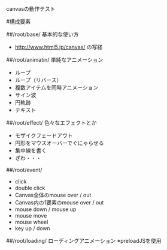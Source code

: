 canvasの動作テスト

#構成要素

##/root/base/
基本的な使い方

* http://www.html5.jp/canvas/ の写経

##/root/animatin/
単純なアニメーション

* ループ
* ループ（リバース）
* 複数アイテムを同時アニメーション
* サイン波
* 円軌跡
* テキスト

##/root/effect/
色々なエフェクトとか

* モザイクフェードアウト
* 円形をマウスオーバーでぐにゃらせる
* 集中線を書く
* ざわ・・・

##/root/event/

* click
* double click
* Canvas全体のmouse over / out
* Canvas内の1要素のmouse over / out
* mouse down / mouse up
* mouse move
* mouse wheel
* key up / down

##/root/loading/
ローディングアニメーション
※preloadJSを使用
